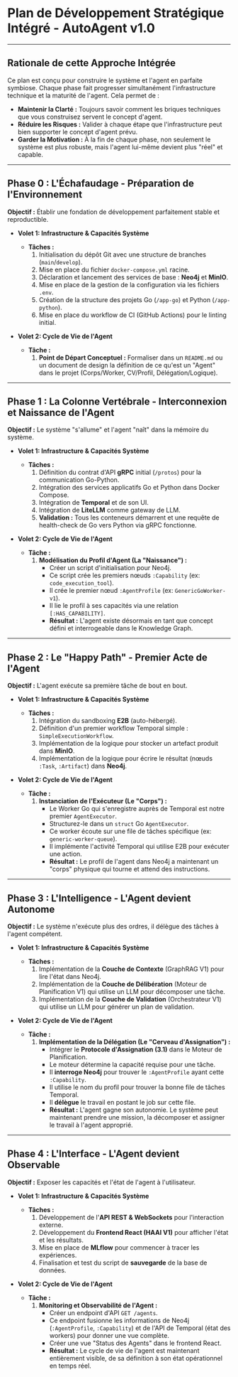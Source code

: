 # **Plan de Développement Stratégique Intégré - AutoAgent v1.0**

---

## **Rationale de cette Approche Intégrée**

Ce plan est conçu pour construire le système et l'agent en parfaite symbiose. Chaque phase fait progresser simultanément l'infrastructure technique et la maturité de l'agent. Cela permet de :
*   **Maintenir la Clarté :** Toujours savoir comment les briques techniques que vous construisez servent le concept d'agent.
*   **Réduire les Risques :** Valider à chaque étape que l'infrastructure peut bien supporter le concept d'agent prévu.
*   **Garder la Motivation :** À la fin de chaque phase, non seulement le système est plus robuste, mais l'agent lui-même devient plus "réel" et capable.

---

## **Phase 0 : L'Échafaudage - Préparation de l'Environnement**

**Objectif :** Établir une fondation de développement parfaitement stable et reproductible.

*   **Volet 1: Infrastructure & Capacités Système**
    *   **Tâches :**
        1.  Initialisation du dépôt Git avec une structure de branches (`main`/`develop`).
        2.  Mise en place du fichier `docker-compose.yml` racine.
        3.  Déclaration et lancement des services de base : **Neo4j** et **MinIO**.
        4.  Mise en place de la gestion de la configuration via les fichiers `.env`.
        5.  Création de la structure des projets Go (`/app-go`) et Python (`/app-python`).
        6.  Mise en place du workflow de CI (GitHub Actions) pour le linting initial.

*   **Volet 2: Cycle de Vie de l'Agent**
    *   **Tâche :**
        1.  **Point de Départ Conceptuel :** Formaliser dans un `README.md` ou un document de design la définition de ce qu'est un "Agent" dans le projet (Corps/Worker, CV/Profil, Délégation/Logique).

---

## **Phase 1 : La Colonne Vertébrale - Interconnexion et Naissance de l'Agent**

**Objectif :** Le système "s'allume" et l'agent "naît" dans la mémoire du système.

*   **Volet 1: Infrastructure & Capacités Système**
    *   **Tâches :**
        1.  Définition du contrat d'API **gRPC** initial (`/protos`) pour la communication Go-Python.
        2.  Intégration des services applicatifs Go et Python dans Docker Compose.
        3.  Intégration de **Temporal** et de son UI.
        4.  Intégration de **LiteLLM** comme gateway de LLM.
        5.  **Validation :** Tous les conteneurs démarrent et une requête de health-check de Go vers Python via gRPC fonctionne.

*   **Volet 2: Cycle de Vie de l'Agent**
    *   **Tâche :**
        1.  **Modélisation du Profil d'Agent (La "Naissance") :**
            *   Créer un script d'initialisation pour Neo4j.
            *   Ce script crée les premiers nœuds `:Capability` (ex: `code_execution_tool`).
            *   Il crée le premier nœud `:AgentProfile` (ex: `GenericGoWorker-v1`).
            *   Il lie le profil à ses capacités via une relation `[:HAS_CAPABILITY]`.
            *   **Résultat :** L'agent existe désormais en tant que concept défini et interrogeable dans le Knowledge Graph.

---

## **Phase 2 : Le "Happy Path" - Premier Acte de l'Agent**

**Objectif :** L'agent exécute sa première tâche de bout en bout.

*   **Volet 1: Infrastructure & Capacités Système**
    *   **Tâches :**
        1.  Intégration du sandboxing **E2B** (auto-hébergé).
        2.  Définition d'un premier workflow Temporal simple : `SimpleExecutionWorkflow`.
        3.  Implémentation de la logique pour stocker un artefact produit dans **MinIO**.
        4.  Implémentation de la logique pour écrire le résultat (nœuds `:Task`, `:Artifact`) dans **Neo4j**.

*   **Volet 2: Cycle de Vie de l'Agent**
    *   **Tâche :**
        1.  **Instanciation de l'Exécuteur (Le "Corps") :**
            *   Le Worker Go qui s'enregistre auprès de Temporal est notre premier `AgentExecutor`.
            *   Structurez-le dans un `struct` Go `AgentExecutor`.
            *   Ce worker écoute sur une file de tâches spécifique (ex: `generic-worker-queue`).
            *   Il implémente l'activité Temporal qui utilise E2B pour exécuter une action.
            *   **Résultat :** Le profil de l'agent dans Neo4j a maintenant un "corps" physique qui tourne et attend des instructions.

---

## **Phase 3 : L'Intelligence - L'Agent devient Autonome**

**Objectif :** Le système n'exécute plus des ordres, il délègue des tâches à l'agent compétent.

*   **Volet 1: Infrastructure & Capacités Système**
    *   **Tâches :**
        1.  Implémentation de la **Couche de Contexte** (GraphRAG V1) pour lire l'état dans Neo4j.
        2.  Implémentation de la **Couche de Délibération** (Moteur de Planification V1) qui utilise un LLM pour décomposer une tâche.
        3.  Implémentation de la **Couche de Validation** (Orchestrateur V1) qui utilise un LLM pour générer un plan de validation.

*   **Volet 2: Cycle de Vie de l'Agent**
    *   **Tâche :**
        1.  **Implémentation de la Délégation (Le "Cerveau d'Assignation") :**
            *   Intégrer le **Protocole d'Assignation (3.1)** dans le Moteur de Planification.
            *   Le moteur détermine la capacité requise pour une tâche.
            *   Il **interroge Neo4j** pour trouver le `:AgentProfile` ayant cette `:Capability`.
            *   Il utilise le nom du profil pour trouver la bonne file de tâches Temporal.
            *   Il **délègue** le travail en postant le job sur cette file.
            *   **Résultat :** L'agent gagne son autonomie. Le système peut maintenant prendre une mission, la décomposer et assigner le travail à l'agent approprié.

---

## **Phase 4 : L'Interface - L'Agent devient Observable**

**Objectif :** Exposer les capacités et l'état de l'agent à l'utilisateur.

*   **Volet 1: Infrastructure & Capacités Système**
    *   **Tâches :**
        1.  Développement de l'**API REST & WebSockets** pour l'interaction externe.
        2.  Développement du **Frontend React (HAAI V1)** pour afficher l'état et les résultats.
        3.  Mise en place de **MLflow** pour commencer à tracer les expériences.
        4.  Finalisation et test du script de **sauvegarde** de la base de données.

*   **Volet 2: Cycle de Vie de l'Agent**
    *   **Tâche :**
        1.  **Monitoring et Observabilité de l'Agent :**
            *   Créer un endpoint d'API `GET /agents`.
            *   Ce endpoint fusionne les informations de Neo4j (`:AgentProfile`, `:Capability`) et de l'API de Temporal (état des workers) pour donner une vue complète.
            *   Créer une vue "Status des Agents" dans le frontend React.
            *   **Résultat :** Le cycle de vie de l'agent est maintenant entièrement visible, de sa définition à son état opérationnel en temps réel.